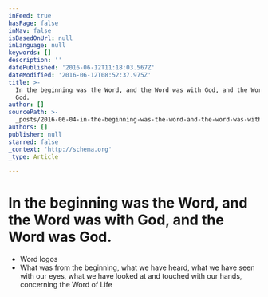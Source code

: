 ```yaml
---
inFeed: true
hasPage: false
inNav: false
isBasedOnUrl: null
inLanguage: null
keywords: []
description: ''
datePublished: '2016-06-12T11:18:03.567Z'
dateModified: '2016-06-12T08:52:37.975Z'
title: >-
  In the beginning was the Word, and the Word was with God, and the Word was
  God.
author: []
sourcePath: >-
  _posts/2016-06-04-in-the-beginning-was-the-word-and-the-word-was-with-god-an.md
authors: []
publisher: null
starred: false
_context: 'http://schema.org'
_type: Article

---
```

# In the beginning was the Word, and the Word was with God, and the Word was God.

* Word logos
* What was from the beginning, what we have heard, what we have seen with our eyes, what we have looked at and touched with our hands, concerning the Word of Life